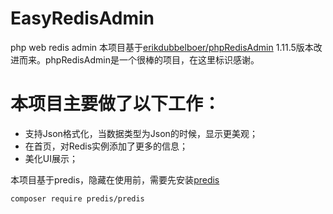 # EasyRedisAdmin
php web redis admin
本项目基于[erikdubbelboer/phpRedisAdmin](https://github.com/ErikDubbelboer/phpRedisAdmin) 1.11.5版本改进而来。phpRedisAdmin是一个很棒的项目，在这里标识感谢。

本项目主要做了以下工作：
====
* 支持Json格式化，当数据类型为Json的时候，显示更美观；
* 在首页，对Redis实例添加了更多的信息；
* 美化UI展示；

本项目基于predis，隐藏在使用前，需要先安装[predis](https://github.com/nrk/predis)
```
composer require predis/predis
```